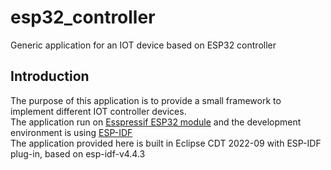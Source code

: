 # esp32_controller
Generic application for an IOT device based on ESP32 controller
## Introduction
The purpose of this application is to provide a small framework to implement different IOT controller devices.<br>
The application run on [Esspressif ESP32 module](https://www.espressif.com) and the development environment is using [ESP-IDF](https://docs.espressif.com/projects/esp-idf/en/latest/esp32/)<br>
The application provided here is built in Eclipse CDT 2022-09 with ESP-IDF plug-in, based on esp-idf-v4.4.3
